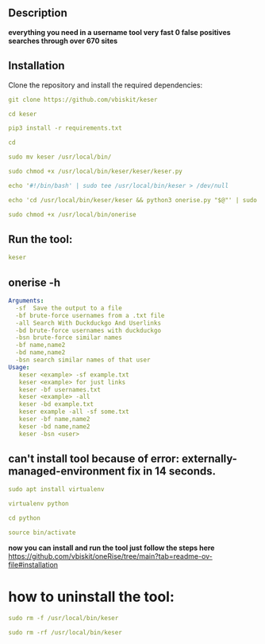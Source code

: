 ## Description
**everything you need in a username tool very fast 0 false positives searches through over 670 sites**

## Installation 
Clone the repository and install the required dependencies:  
```yaml
git clone https://github.com/vbiskit/keser

cd keser

pip3 install -r requirements.txt

cd

sudo mv keser /usr/local/bin/

sudo chmod +x /usr/local/bin/keser/keser/keser.py

echo '#!/bin/bash' | sudo tee /usr/local/bin/keser > /dev/null

echo 'cd /usr/local/bin/keser/keser && python3 onerise.py "$@"' | sudo tee -a /usr/local/bin/keser > /dev/null

sudo chmod +x /usr/local/bin/onerise
```
## Run the tool:
```yaml
keser
```
## onerise -h

```yaml
Arguments:
  -sf  Save the output to a file
  -bf brute-force usernames from a .txt file
  -all Search With Duckduckgo And Userlinks
  -bd brute-force usernames with duckduckgo
  -bsn brute-force similar names
  -bf name,name2
  -bd name,name2
  -bsn search similar names of that user
Usage:
   keser <example> -sf example.txt
   keser <example> for just links
   keser -bf usernames.txt
   keser <example> -all
   keser -bd example.txt
   keser example -all -sf some.txt
   keser -bf name,name2
   keser -bd name,name2
   keser -bsn <user>
```
## can't install tool because of error: externally-managed-environment fix in 14 seconds.
```yaml
sudo apt install virtualenv

virtualenv python

cd python

source bin/activate
```
**now you can install and run the tool just follow the steps here**
https://github.com/vbiskit/oneRise/tree/main?tab=readme-ov-file#installation

# how to uninstall the tool:
```yaml
sudo rm -f /usr/local/bin/keser

sudo rm -rf /usr/local/bin/keser
